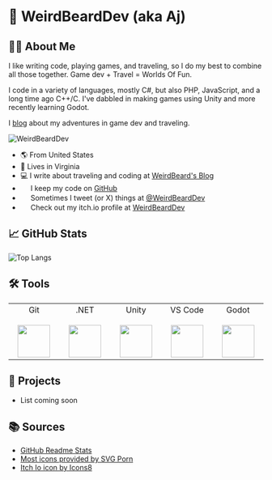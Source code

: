 # 👋 WeirdBeardDev (aka Aj)

## 🧍‍♂️ About Me
I like writing code, playing games, and traveling, so I do my best to combine all those together. Game dev + Travel = Worlds Of Fun.

I code in a variety of languages, mostly C#, but also PHP, JavaScript, and a long time ago C++/C. I've dabbled in making games using Unity and more recently learning Godot.

I [blog](https://weirdbearddev.com) about my adventures in game dev and traveling.

![WeirdBeardDev](https://dl.dropbox.com/s/5cuwwjrazz0vtw2/WeirdBeardDev-Purple2%20%28128%29.png?dl=0)

- 🌎 From United States
- 📌 Lives in Virginia
- 💻 I write about traveling and coding at [WeirdBeard's Blog](https://weirdbearddev.com)
- <img height="16px" src="https://cdn.svgporn.com/logos/github-icon.svg"> I keep my code on [GitHub](https://github.com/WeirdBeardDev)
- <img height="16px" src="https://cdn.svgporn.com/logos/twitter.svg"> Sometimes I tweet (or X) things at [@WeirdBeardDev](https://twitter.com/weirdbearddev)
- <img height="16px" src="https://dl.dropbox.com/s/0j4lyknf0gmjc8s/app-icon.png?dl=0"/> Check out my itch.io profile at [WeirdBeardDev](https://weirdbearddev.itch.io/)

## 📈 GitHub Stats

<!-- ![github stats](https://github-readme-stats.vercel.app/api?username=weirdbearddev&count_private=true&theme=tokyonight&show_icons=true&include_all_commits=true) -->

![Top Langs](https://github-readme-stats.vercel.app/api/top-langs/?username=weirdbearddev&theme=tokyonight)


## 🛠️ Tools

<table>
    <tbody>
        <tr valign="top">
            <td width="100px" align="center">
                <span>Git</span><br /><br />
                <img height="64px" src="https://cdn.svgporn.com/logos/git-icon.svg">
            </td>
            <td width="100px" align="center">
                <span>.NET</span><br/><br/>
                <img height="64px" src="https://cdn.svgporn.com/logos/dotnet.svg">
            </td>
            <td width="100px" align="center">
                <span>Unity</span><br/><br/>
                <img height="64px" src="https://cdn.svgporn.com/logos/unity.svg">
            </td>
            <td width="100px" align="center">
                <span>VS Code</span><br/><br/>
                <img height="64px" src="https://cdn.svgporn.com/logos/visual-studio-code.svg">
            </td>
            <td width="100px" align="center">
                <span>Godot</span><br/><br/>
                <img height="64px" src="https://cdn.svgporn.com/logos/godot-icon.svg">
            </td>
        </tr>
    </tbody>
</table>

## 🚧 Projects

- List coming soon 

## 📚 Sources

- <a href="https://github.com/anuraghazra/github-readme-stats">GitHub Readme Stats</a>
- <a href="https://svgporn.com/">Most icons provided by SVG Porn</a>
- <a href="https://icons8.com/icon/zfuVDK4SdKFq/itch-io">Itch Io icon by Icons8</a>


<!--
NOTE: I can highlight specific repos using the example set below, from https://github.com/webbertakken/webbertakken/blob/main/README.md.


### GameCI

Together with [GabLeRoux](https://github.com/GabLeRoux) I have layed the foundations for GameCI.

GameCI is an open-source community that offers an easy-to-use solution for developers to build, test and deploy their Unity projects.

[![Unity Actions](https://github-readme-stats.vercel.app/api/pin/?username=game-ci&repo=unity-actions&theme=radical&show_icons=true)](https://github.com/game-ci/unity-actions)
[![Unity Builder](https://github-readme-stats.vercel.app/api/pin/?username=game-ci&repo=unity-builder&theme=radical&show_icons=true)](https://github.com/game-ci/unity-builder)
[![Unity CI Images](https://github-readme-stats.vercel.app/api/pin/?username=game-ci&repo=docker&theme=radical&show_icons=true)](https://github.com/game-ci/docker)
[![Documentation](https://github-readme-stats.vercel.app/api/pin/?username=game-ci&repo=documentation&theme=radical&show_icons=true)](https://github.com/game-ci/documentation)

Feel free to join the GameCI community on [discord](http://game.ci/discord)!
-->

